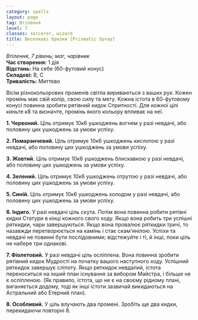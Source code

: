 ```yaml
---
category: spells
layout: page
tag: Втілення
level: 7
classes: sorcerer, wizard
title: Веселкові бризки [Prismatic Spray]
---
```


_Втілення, 7 рівень; маг, чарівник_    
**Час створення:** 1 дія    
**Відстань:** На себе (60-футовий конус)    
**Складові:** В, С    
**Тривалість:** Миттєво    

Вісім різнокольорових променів світла вириваються з ваших рук. Кожен промінь має свій колір, свою силу та мету. Кожна істота в 60-футовому конусі повинна зробити рятівний кидок Спритності. Для кожної цілі киньте к8 та визначте, промінь якого кольору впливає на неї.    

**1. Червоний.** Ціль отримує 10к6 ушкоджень вогнем у разі невдачі, або половину цих ушкоджень за умови успіху.    

**2. Помаранчевий.** Ціль отримує 10к6 ушкоджень кислотою у разі невдачі, або половину цих ушкоджень за умови успіху.    

**3. Жовтий.** Ціль отримує 10к6 ушкоджень блискавкою у разі невдачі, або половину цих ушкоджень за умови успіху.    

**4. Зелений.** Ціль отримує 10к6 ушкоджень отрутою у разі невдачі, або половину цих ушкоджень за умови успіху.    

**5. Синій.** Ціль отримує 10к6 ушкоджень холодом у разі невдачі, або половину цих ушкоджень за умови успіху.    

**6. Індиго.** У разі невдачі ціль скута. Потім вона повинна робити рятівні кидки Статури в кінці кожного свого ходу. Якщо вона робить три успішні ряткидки, чари завершуються. Якщо вона провалює ряткидки тричі, то назавжди перетворюється на камінь і стає скам'янілою. Успіхи та невдачі не повинні бути послідовними; відстежуйте і ті, й інші, поки ціль не набере три однакові.    

**7. Фіолетовий.** У разі невдачі ціль осліплена. Вона повинна зробити рятівний кидок Мудрості на початку вашого наступного ходу. Успішний ряткидок завершує сліпоту. Якщо ряткидок невдалий, істота переноситься на інший план існування за вибором Майстра, і більше не є осліпленою. (Як правило, істота, що не є на своєму рідному плані, виганяється додому, тоді як інші істоти зазвичай викидаються на Астральний або Етерний план).    

**8. Особливий.** У ціль влучають два промені. Зробіть ще два кидки, перекидаючи повторні 8. 
